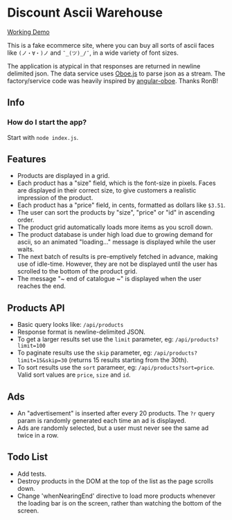 Discount Ascii Warehouse
====

[Working Demo](http://ascii.rorygarand.com)

This is a fake ecommerce site, where you can buy all sorts of ascii faces like `(ノ・∀・)ノ` and `¯_(ツ)_/¯`, in a wide variety of font sizes.

The application is atypical in that responses are returned in newline delimited json. The data service uses [Oboe.js](http://oboejs.com) to parse json as a stream. The factory/service code was heavily inspired by [angular-oboe](https://github.com/RonB/angular-oboe). Thanks RonB!

Info
----

### How do I start the app?

Start with `node index.js`.


Features
----

- Products are displayed in a grid.
- Each product has a "size" field, which is the font-size in pixels. Faces are displayed in their correct size, to give customers a realistic impression of the product.
- Each product has a "price" field, in cents, formatted as dollars like `$3.51`.
- The user can sort the products by "size", "price" or "id" in ascending order.
- The product grid automatically loads more items as you scroll down.
- The product database is under high load due to growing demand for ascii, so an animated "loading..." message is displayed while the user waits.
- The next batch of results is pre-emptively fetched in advance, making use of idle-time. However, they are not be displayed until the user has scrolled to the bottom of the product grid.
- The message "~ end of catalogue ~" is displayed when the user reaches the end.

Products API
----

- Basic query looks like: `/api/products`
- Response format is newline-delimited JSON.
- To get a larger results set use the `limit` parameter, eg: `/api/products?limit=100`
- To paginate results use the `skip` parameter, eg: `/api/products?limit=15&skip=30` (returns 15 results starting from the 30th).
- To sort results use the `sort` parameer, eg: `/api/products?sort=price`. Valid sort values are `price`, `size` and `id`.

Ads
----

- An "advertisement" is inserted after every 20 products. The `?r` query param is randomly generated each time an ad is displayed.
- Ads are randomly selected, but a user must never see the same ad twice in a row.

Todo List
----

- Add tests.
- Destroy products in the DOM at the top of the list as the page scrolls down. 
- Change 'whenNearingEnd' directive to load more products whenever the loading bar is on the screen, rather than watching the bottom of the screen.